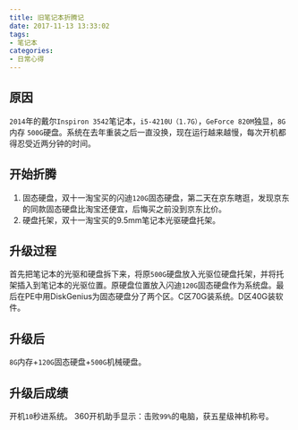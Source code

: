 ```yaml
---
title: 旧笔记本折腾记
date: 2017-11-13 13:33:02
tags:
- 笔记本
categories: 
- 日常心得
---
```

## 原因

`2014`年的戴尔`Inspiron 3542`笔记本，`i5-4210U（1.7G）`，`GeForce 820M`独显，`8G`内存
`500G`硬盘。系统在去年重装之后一直没换，现在运行越来越慢，每次开机都得忍受近两分钟的时间。

## 开始折腾

1. 固态硬盘，双十一淘宝买的闪迪`120G`固态硬盘，第二天在京东瞎逛，发现京东的同款固态硬盘比淘宝还便宜，后悔买之前没到京东比价。
2. 硬盘托架，双十一淘宝买的9.5mm笔记本光驱硬盘托架。

## 升级过程

首先把笔记本的光驱和硬盘拆下来，将原`500G`硬盘放入光驱位硬盘托架，并将托架插入到笔记本的光驱位置。原硬盘位置放入闪迪`120G`固态硬盘作为系统盘。最后在PE中用DiskGenius为固态硬盘分了两个区。C区70G装系统。D区40G装软件。

## 升级后

`8G`内存+`120G`固态硬盘+`500G`机械硬盘。

## 升级后成绩

开机`10`秒进系统。
360开机助手显示：击败`99%`的电脑，获五星级神机称号。

